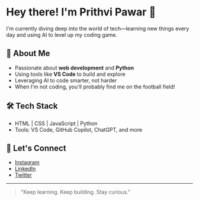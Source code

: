 # Hey there! I'm Prithvi Pawar 👋

I'm currently diving deep into the world of tech—learning new things every day and using AI to level up my coding game.

## 🚀 About Me
- Passionate about **web development** and **Python**
- Using tools like **VS Code** to build and explore
- Leveraging AI to code smarter, not harder
- When I'm not coding, you'll probably find me on the football field!

## 🛠 Tech Stack
- HTML | CSS | JavaScript | Python
- Tools: VS Code, GitHub Copilot, ChatGPT, and more

## 📲 Let's Connect
- [Instagram](https://instagram.com/yourusername)
- [LinkedIn](https://linkedin.com/in/yourusername)
- [Twitter](https://twitter.com/yourusername)

---

> "Keep learning. Keep building. Stay curious."